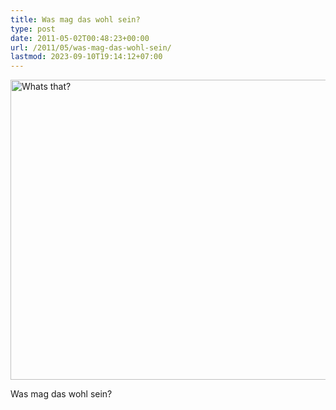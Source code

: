 ```yaml
---
title: Was mag das wohl sein?
type: post
date: 2011-05-02T00:48:23+00:00
url: /2011/05/was-mag-das-wohl-sein/
lastmod: 2023-09-10T19:14:12+07:00
---
```

<div class="media image">
  <a href="http://www.flickr.com/photos/schreibblogade/5679722303/" title="Whats that? by Patrick Kollitsch, on Flickr"><img src="//farm6.static.flickr.com/5227/5679722303_1b6656872f_z.jpg" width="640" height="480" alt="Whats that?" /></a></p>

  <p>
    Was mag das wohl sein?
  </p>
</div>

